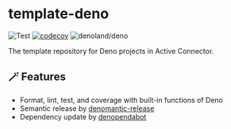 # template-deno

<!-- deno-fmt-ignore-start -->

![Test](https://github.com/activeconnector/template-deno/actions/workflows/ci.yml/badge.svg)
[![codecov](https://codecov.io/gh/activeconnector/template-deno/branch/main/graph/badge.svg)](https://codecov.io/gh/activeconnector/template-deno)
![denoland/deno](https://img.shields.io/badge/Deno-v1.36.0-informational?logo=deno) <!-- @denopendabot denoland/deno -->

<!-- deno-fmt-ignore-end -->

The template repository for Deno projects in Active Connector.

## :magic_wand: Features

- Format, lint, test, and coverage with built-in functions of Deno
- Semantic release by
  [denomantic-release](https://github.com/hasundue/denomantic-release)
- Dependency update by [denopendabot](https://github.com/hasundue/denopendabot)
